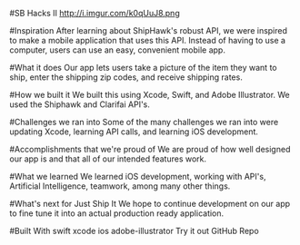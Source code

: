 #SB Hacks II 
http://i.imgur.com/k0qUuJ8.png

#Inspiration
After learning about ShipHawk's robust API, we were inspired to make a mobile application that uses this API. Instead of having to use a computer, users can use an easy, convenient mobile app.

#What it does
Our app lets users take a picture of the item they want to ship, enter the shipping zip codes, and receive shipping rates.

#How we built it
We built this using Xcode, Swift, and Adobe Illustrator. We used the Shiphawk and Clarifai API's.

#Challenges we ran into
Some of the many challenges we ran into were updating Xcode, learning API calls, and learning iOS development.

#Accomplishments that we're proud of
We are proud of how well designed our app is and that all of our intended features work.

#What we learned
We learned iOS development, working with API's, Artificial Intelligence, teamwork, among many other things.

#What's next for Just Ship It
We hope to continue development on our app to fine tune it into an actual production ready application.

#Built With
swift
xcode
ios
adobe-illustrator
Try it out
 GitHub Repo
